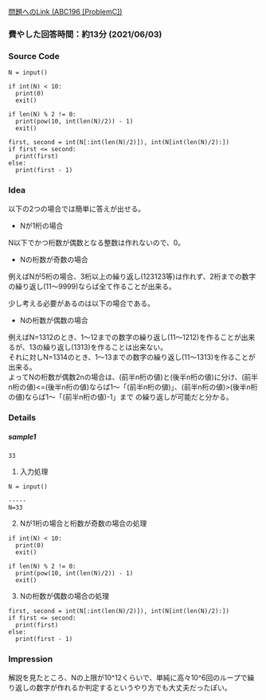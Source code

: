 [問題へのLink (ABC196 [ProblemC])](https://atcoder.jp/contests/abc196/tasks/abc196_c)
### 費やした回答時間：約13分 (2021/06/03) ###
### Source Code ###
```
N = input()

if int(N) < 10:
  print(0)
  exit()

if len(N) % 2 != 0:
  print(pow(10, int(len(N)/2)) - 1)
  exit()

first, second = int(N[:int(len(N)/2)]), int(N[int(len(N)/2):])
if first <= second:
  print(first)
else:
  print(first - 1)
```

### Idea ###
以下の2つの場合では簡単に答えが出せる。
- Nが1桁の場合

N以下でかつ桁数が偶数となる整数は作れないので、0。
- Nの桁数が奇数の場合

例えばNが5桁の場合、3桁以上の繰り返し(123123等)は作れず、2桁までの数字の繰り返し(11～9999)ならば全て作ることが出来る。

少し考える必要があるのは以下の場合である。
- Nの桁数が偶数の場合

例えばN=1312のとき、1～12までの数字の繰り返し(11～1212)を作ることが出来るが、13の繰り返し(1313)を作ることは出来ない。  
それに対しN=1314のとき、1～13までの数字の繰り返し(11～1313)を作ることが出来る。  
よってNの桁数が偶数2nの場合は、(前半n桁の値)と(後半n桁の値)に分け、(前半n桁の値)<=(後半n桁の値)ならば1～「(前半n桁の値)」、(前半n桁の値)>(後半n桁の値)ならば1～「(前半n桁の値)-1」まで
の繰り返しが可能だと分かる。
### Details ###
##### sample1 #####
```
33
```

1. 入力処理
```
N = input()

-----
N=33
```
2. Nが1桁の場合と桁数が奇数の場合の処理
```
if int(N) < 10:
  print(0)
  exit()

if len(N) % 2 != 0:
  print(pow(10, int(len(N)/2)) - 1)
  exit()
```
3. Nの桁数が偶数の場合の処理
```
first, second = int(N[:int(len(N)/2)]), int(N[int(len(N)/2):])
if first <= second:
  print(first)
else:
  print(first - 1)
```

### Impression ###
解説を見たところ、Nの上限が10^12くらいで、単純に高々10^6回のループで繰り返しの数字が作れるか判定するというやり方でも大丈夫だったぽい。


